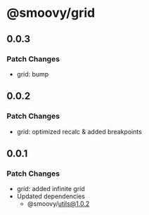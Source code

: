 # @smoovy/grid

## 0.0.3

### Patch Changes

- grid: bump

## 0.0.2

### Patch Changes

- grid: optimized recalc & added breakpoints

## 0.0.1

### Patch Changes

- grid: added infinite grid
- Updated dependencies
  - @smoovy/utils@1.0.2
